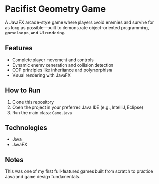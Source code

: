 # Pacifist Geometry Game

A JavaFX arcade-style game where players avoid enemies and survive for as long as possible—built to demonstrate object-oriented programming, game loops, and UI rendering.

## Features
- Complete player movement and controls
- Dynamic enemy generation and collision detection
- OOP principles like inheritance and polymorphism
- Visual rendering with JavaFX

## How to Run
1. Clone this repository
2. Open the project in your preferred Java IDE (e.g., IntelliJ, Eclipse)
3. Run the main class: `Game.java`

## Technologies
- Java
- JavaFX

## Notes
This was one of my first full-featured games built from scratch to practice Java and game design fundamentals.
